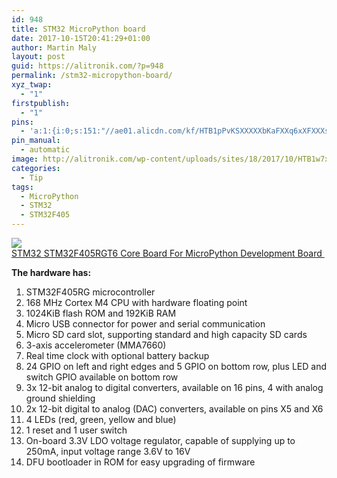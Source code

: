 ```yaml
---
id: 948
title: STM32 MicroPython board
date: 2017-10-15T20:41:29+01:00
author: Martin Maly
layout: post
guid: https://alitronik.com/?p=948
permalink: /stm32-micropython-board/
xyz_twap:
  - "1"
firstpublish:
  - "1"
pins:
  - 'a:1:{i:0;s:151:"//ae01.alicdn.com/kf/HTB1pPvKSXXXXXbKaFXXq6xXFXXXs/-font-b-STM32-b-font-STM32F405RGT6-USB-IO-Core-font-b-MicroPython-b-font-Development.jpg_220x220.jpg";}'
pin_manual:
  - automatic
image: http://alitronik.com/wp-content/uploads/sites/18/2017/10/HTB1w7xGQpXXXXblaFXXq6xXFXXXi.jpg
categories:
  - Tip
tags:
  - MicroPython
  - STM32
  - STM32F405
---
```

<a href="http://s.click.aliexpress.com/e/e6u7meA" target="_parent"><img src="//ae01.alicdn.com/kf/HTB1pPvKSXXXXXbKaFXXq6xXFXXXs/-font-b-STM32-b-font-STM32F405RGT6-USB-IO-Core-font-b-MicroPython-b-font-Development.jpg_220x220.jpg" /><span style="display: block;">STM32 STM32F405RGT6 Core Board For MicroPython Development Board </span></a>

**The hardware has:**  
1. STM32F405RG microcontroller  
2. 168 MHz Cortex M4 CPU with hardware floating point  
3. 1024KiB flash ROM and 192KiB RAM  
4. Micro USB connector for power and serial communication  
5. Micro SD card slot, supporting standard and high capacity SD cards  
6. 3-axis accelerometer (MMA7660)  
7. Real time clock with optional battery backup  
8. 24 GPIO on left and right edges and 5 GPIO on bottom row, plus LED and switch GPIO available on bottom row  
9. 3x 12-bit analog to digital converters, available on 16 pins, 4 with analog ground shielding  
10. 2x 12-bit digital to analog (DAC) converters, available on pins X5 and X6  
11. 4 LEDs (red, green, yellow and blue)  
12. 1 reset and 1 user switch  
13. On-board 3.3V LDO voltage regulator, capable of supplying up to 250mA, input voltage range 3.6V to 16V  
14. DFU bootloader in ROM for easy upgrading of firmware